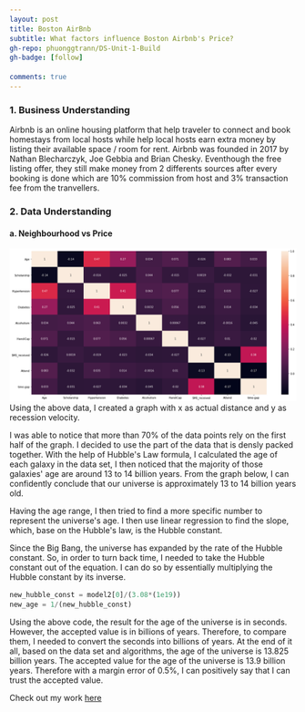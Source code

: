 ```yaml
---
layout: post
title: Boston AirBnb  
subtitle: What factors influence Boston Airbnb's Price?
gh-repo: phuonggtrann/DS-Unit-1-Build
gh-badge: [follow]

comments: true
---
```


### 1. Business Understanding
Airbnb is an online housing platform that help traveler to connect and book homestays from local hosts while help local hosts earn extra money by listing their available space / room for rent. Airbnb was founded in 2017 by Nathan Blecharczyk, Joe Gebbia and Brian Chesky. Eventhough the free listing offer, they still make money from 2 differents sources after every booking is done which are 10% commission from host and 3% transaction fee from the tranvellers. 

### 2. Data Understanding
#### a. Neighbourhood vs Price

![png](output_22_0.png)
Using the above data, I created a graph with x as actual distance and y as recession velocity.


I was able to notice that more than 70% of the data points rely on the first half of the graph. I decided to use the part of the data that is densly packed together. With the help of Hubble's Law formula, I calculated the age of each galaxy in the data set, I then noticed that the majority of those galaxies' age are around 13 to 14 billion years. From the graph below, I can confidently conclude that our universe is approximately 13 to 14 billion years old. 


Having the age range, I then tried to find a more specific number to represent the universe's age. I then use linear regression to find the slope, which, base on the Hubble's law, is the Hubble constant. 


Since the Big Bang, the universe has expanded by the rate of the Hubble constant. So, in order to turn back time, I needed to take the Hubble constant out of the equation. I can do so by essentially multiplying the Hubble constant by its inverse.

~~~Python
new_hubble_const = model2[0]/(3.08*(1e19))
new_age = 1/(new_hubble_const)
~~~

Using the above code, the result for the age of the universe is in seconds. However, the accepted value is in billions of years. Therefore, to compare them, I needed to convert the seconds into billions of years. At the end of it all, based on the data set and algorithms, the age of the universe is 13.825 billion years. The accepted value for the age of the universe is 13.9 billion years. Therefore with a margin error of 0.5%, I can positively say that I can trust the accepted value.

Check out my work [here](https://colab.research.google.com/drive/1bF9nHEGGYvuFaLh7_4esDXt5HfO8d1yn?authuser=3#scrollTo=IAuq9LhvXRUU)
